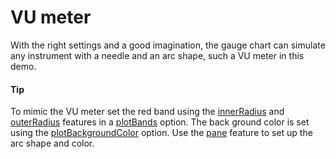 # VU meter
With the right settings and a good imagination, the gauge chart can simulate any instrument with a needle and an arc shape, such a VU meter in this demo.

####  Tip
To mimic the VU meter set the red band using the [innerRadius](https://api.highcharts.com/highcharts/pane.background.innerRadius) and [outerRadius](https://api.highcharts.com/highcharts/pane.background.outerRadius) features in a [plotBands](https://api.highcharts.com/highcharts/yAxis.plotBands) option. The back ground color is set using the [plotBackgroundColor](https://api.highcharts.com/highcharts/chart.plotBackgroundColor) option.
Use the [pane](https://api.highcharts.com/highcharts/pane) feature to set up the arc shape and color.